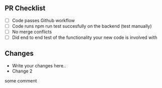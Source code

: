 ## PR Checklist

- [ ] Code passes Github workflow
- [ ] Code runs npm run test succesfully on the backend (test manually)
- [ ] No merge conflicts
- [ ] Did end to end test of the functionality your new code is involved with

## Changes

- Write your changes here..
- Change 2

some comment
